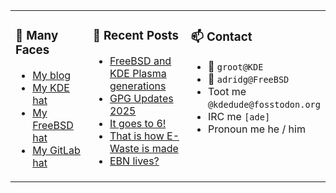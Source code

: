 
<table><tr>
  
<td valign="top" width="30%">
  
### 🙋 Many Faces

- [My blog](https://euroquis.nl/bobulate/)
- [My KDE hat](https://invent.kde.org/adridg)
- [My FreeBSD hat](https://wiki.freebsd.org/AdriaanDeGroot)
- [My GitLab hat](https://gitlab.com/adriaandegroot)
</td>

<td valign="top" width="40%">
  
### 💬 Recent Posts

<!-- BLOG-POST-LIST:START -->
- [FreeBSD and KDE Plasma generations](https://euroquis.nl/freebsd/2025/03/02/kde5.html)
- [GPG Updates 2025](https://euroquis.nl/blabla/2025/03/01/gpg.html)
- [It goes to 6!](https://euroquis.nl/kde/2025/02/03/it-goes-to-6.html)
- [That is how E-Waste is made](https://euroquis.nl/blabla/2025/01/27/e-waste.html)
- [EBN lives?](https://euroquis.nl/blabla/2024/10/24/ebn.html)
<!-- BLOG-POST-LIST:END -->
</td>

<td valign="top" width="30%">
  
### 📫 Contact

- 📧 `groot@KDE`
- 📧 `adridg@FreeBSD`
- Toot me `@kdedude@fosstodon.org`
- IRC me `[ade]`
- Pronoun me he / him
</td>

</tr></table>
